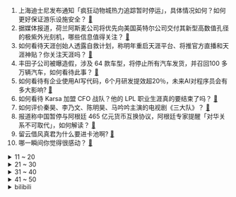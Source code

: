 1. 上海迪士尼发布通知「疯狂动物城热力追踪暂时停运」，具体情况如何？如何更好保证游乐设施安全？ [:link:](https://www.zhihu.com/question/636467115)
2. 据媒体报道，荷兰阿斯麦公司将优先向美国英特尔公司交付其新型高数值孔径的极紫外光刻机，哪些信息值得关注？ [:link:](https://www.zhihu.com/question/636432241)
3. 如何看待天涯创始人透露自救计划，称明年重启天涯平台、将推官方直播和天涯神贴？你关注天涯吗？ [:link:](https://www.zhihu.com/question/636069858)
4. 丰田子公司被曝造假，涉及 64 款车型，将停止所有汽车发货，并召回100 多万辆汽车，如何看待此事？ [:link:](https://www.zhihu.com/question/636140553)
5. 如何看待有企业使用AI写代码，6个月研发提效超20％，未来AI对程序员会有多大影响? [:link:](https://www.zhihu.com/question/636089523)
6. 如何看待 Karsa 加盟 CFO 战队？他的 LPL 职业生涯真的要结束了吗？ [:link:](https://www.zhihu.com/question/636062747)
7. 如何评价秦昊、李乃文、陈明昊、马吟吟主演的电视剧《三大队》？ [:link:](https://www.zhihu.com/question/635966899)
8. 报道称中国暂停与阿根廷 465 亿元货币互换协议，阿根廷专家提醒「对华关系不可取代」，如何解读？ [:link:](https://www.zhihu.com/question/635942333)
9. 留云借风真君为什么要进卡池啊? [:link:](https://www.zhihu.com/question/635870419)
10. 哪一瞬间你觉得很感动？ [:link:](https://www.zhihu.com/question/66356907)
<details>
<summary>11 ~ 20</summary>

11. 为什么说孙武可能是伍子胥？ [:link:](https://www.zhihu.com/question/306322799)
12. 拼多多上有哪些堪称「神器」的保暖好物？ [:link:](https://www.zhihu.com/question/635923396)
13. 世界上最公平的事情是什么？ [:link:](https://www.zhihu.com/question/630774354)
14. 乌克兰曝军事腐败案，金额近 4000 万美元，哪些信息值得关注？ [:link:](https://www.zhihu.com/question/636416817)
15. 《天龙八部》中鸠摩智武功尽失后，为何没人找他报仇？ [:link:](https://www.zhihu.com/question/499360990)
16. 张雪峰「国内考试卷的是考生，留学卷的是家庭」，如何解读和看待该观点？ [:link:](https://www.zhihu.com/question/634647576)
17. 理想汽车回应清远L7交通事故 ：“碰撞前3秒，车速达到178km/h。”大家怎么看？ [:link:](https://www.zhihu.com/question/636202330)
18. 作为有车一族，你觉得用车成本高吗？ [:link:](https://www.zhihu.com/question/636075790)
19. 2023 年，半导体芯片行业发生了哪些大事件？ [:link:](https://www.zhihu.com/question/632610986)
20. 如何评价 24 考研数学的难度，你考得怎么样？ [:link:](https://www.zhihu.com/question/636409086)
</details>
<details>
<summary>21 ~ 30</summary>

21. 网剧《三大队》第 8-9 集拍得如何？有哪些值得关注的剧情点？ [:link:](https://www.zhihu.com/question/636432848)
22. 货币全年贬值超  77%，「休克疗法」能救阿根廷经济吗？米莱政府将面临哪些挑战？ [:link:](https://www.zhihu.com/question/636430806)
23. 剧版《三大队》和影版《三大队》相比如何？ [:link:](https://www.zhihu.com/question/635976426)
24. 有哪些坚持一个月就能变美的好习惯？ [:link:](https://www.zhihu.com/question/632642135)
25. 马斯克「超级高铁」梦破碎，报道称 Hyperloop One 正出售资产、解雇员工，哪些信息值得关注？ [:link:](https://www.zhihu.com/question/636343940)
26. 有专家称「不倡导公众长期佩戴口罩」，中疾控回应「已出台佩戴口罩指引，提出分类建议」，哪些信息值得关注？ [:link:](https://www.zhihu.com/question/636426142)
27. 你喜欢先喊个口号再行动吗? [:link:](https://www.zhihu.com/question/636432131)
28. 如何评价《崩坏：星穹铁道》千星纪游PV：「阮声落华裳，梅出似点妆」? [:link:](https://www.zhihu.com/question/636089825)
29. 长沙一男子交近万元挑战35天不用手机奖40万，参与半天因偶然一次揉眼睛被淘汰，如何从法律角度分析此事？ [:link:](https://www.zhihu.com/question/635829618)
30. 2023 年你吃过哪些「一口下去就觉得很哇塞」的美食？ [:link:](https://www.zhihu.com/question/632156160)
</details>
<details>
<summary>31 ~ 40</summary>

31. 如果我有 2^(-n) 概率获得 2^n 元，那获得钱的数学期望值应该是无穷，但实际不是这样，为什么？ [:link:](https://www.zhihu.com/question/570330301)
32. 如何看待神经渲染逐渐弃用神经网络现象？ [:link:](https://www.zhihu.com/question/631507898)
33. 如何评价《一人之下》漫画番外《锈铁》第51话? [:link:](https://www.zhihu.com/question/636383591)
34. 国家新闻出版署公布 12 月份国产网络游戏版号，105 款新游获批，有哪些值得期待的游戏？有哪些影响？ [:link:](https://www.zhihu.com/question/636468669)
35. 年终小问丨如果让你在相册里评出 2023 年有关自己的四张年度照片，每个季度各一张，你会选哪四张呢？ [:link:](https://www.zhihu.com/question/631689980)
36. 伊朗方面警告称「若美国等在加沙地带继续犯下罪行，地中海可能会被封锁」，哪些信息值得关注？ [:link:](https://www.zhihu.com/question/636407823)
37. 杨丽萍团队跳「科目三」引热议，路演现场张译拒跳，艺术家要亲近网络热梗吗？如何看待「科目三」的火爆？ [:link:](https://www.zhihu.com/question/636192435)
38. 文笔挑战：“流云出晚照”下一句怎么接？ [:link:](https://www.zhihu.com/question/636122185)
39. 中国女游客在日本滑雪被埋雪中身亡，冬季滑雪越来越受人们的欢迎，雪场上事故频发，哪些问题需要注意？ [:link:](https://www.zhihu.com/question/636428544)
40. 2023 年，作为物理学领域研究者的你，印象最深的成果是什么？ [:link:](https://www.zhihu.com/question/632611369)
</details>
<details>
<summary>41 ~ 50</summary>

41. 新年了，必须得给孩子买新衣吗？ [:link:](https://www.zhihu.com/question/634950600)
42. 2023年了，你觉得燃油车过多少年会被淘汰？ [:link:](https://www.zhihu.com/question/583148481)
43. 可以说说你的2023年待办清单完成进度吗？ [:link:](https://www.zhihu.com/question/636189838)
44. 浙江宣传发文考研不能成为二次高考，现今考研有哪些特点？为何会被一些人称为「二次高考」？ [:link:](https://www.zhihu.com/question/636424307)
45. 马斯克成 2023 年最能赚钱的人，一年财富增长 7700  亿，哪些信息值得关注？ [:link:](https://www.zhihu.com/question/636408557)
46. 素人「闻神」两场直播获利 840 万，为什么偏偏他火了？这是否意味着互联网「素星」时代来临？ [:link:](https://www.zhihu.com/question/636424076)
47. 《星穹铁道》虎克、克拉拉、玲可、彦卿、阿兰、米沙几个孩子中谁过得最惨，谁过得幸福？ [:link:](https://www.zhihu.com/question/636069884)
48. 回头看自己的育儿过程，你觉得什么是最重要的？ [:link:](https://www.zhihu.com/question/635688120)
49. 世俱杯决赛：曼城 4:0 弗鲁米嫩塞夺年度第五冠，阿尔瓦雷斯两射一传，如何评价本场比赛？ [:link:](https://www.zhihu.com/question/636213108)
50. 媒体评「 AI 客服快把人逼疯了」，称找人工客服比让 AI 客服听懂「人话」还难，有哪些信息值得关注？ [:link:](https://www.zhihu.com/question/636116155)
</details><details>
<summary>bilibili</summary>

</details>